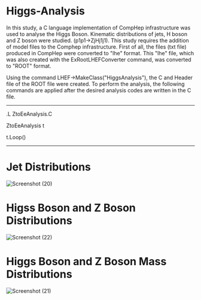 # Higgs-Analysis

In this study, a C language implementation of CompHep infrastructure was used to analyse the Higgs Boson. Kinematic distributions of jets, H boson and Z boson were studied. (p1p1->ZjHj1j1). This study requires the addition of model files to the Comphep infrastructure. First of all, the files (txt file) produced in CompHep were converted to "lhe" format. This "lhe" file, which was also created with the ExRootLHEFConverter command, was converted to "ROOT" format.

Using the command LHEF->MakeClass("HiggsAnalysis"), the C and Header file of the ROOT file were created. To perform the analysis, the following commands are applied after the desired analysis codes are written in the C file.

***************************
.L ZtoEeAnalysis.C        
                       
ZtoEeAnalysis t

t.Loop()
**************************

# Jet Distributions

![Screenshot (20)](https://user-images.githubusercontent.com/62266472/206789337-bc5a1030-76f5-4d4b-90fa-58a09a5d240e.png)


# Higss Boson and Z Boson Distributions

![Screenshot (22)](https://user-images.githubusercontent.com/62266472/206789250-d1e1e291-170e-4b51-a83a-22c0e3f1b656.png)

# Higgs Boson and Z Boson Mass Distributions

![Screenshot (21)](https://user-images.githubusercontent.com/62266472/206789359-654d4474-a868-4b63-8208-7abe4a1696d4.png)
